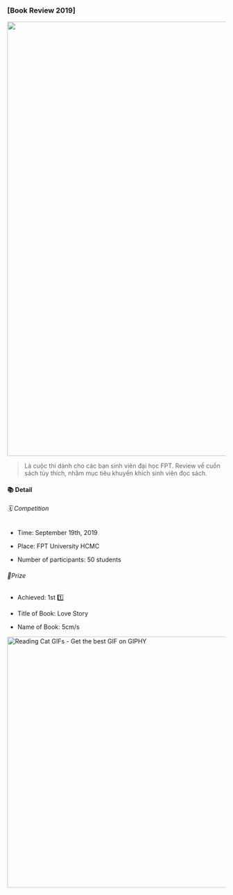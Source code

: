 ### [Book Review 2019]

<img src="https://i.imgur.com/nAq47E9.jpg" title="" alt="" width="1000">

> Là cuộc thi dành cho các bạn sinh viên đại học FPT. Review về cuốn sách tùy thích, nhằm mục tiêu khuyến khích sinh viên đọc sách.

#### 📚 Detail

###### 🗓 Competition

- Time: September 19th, 2019

- Place: FPT University HCMC

- Number of participants: 50 students

###### 🎊Prize

- Achieved: 1st 1️⃣

- Title of Book: Love Story

- Name of Book: 5cm/s

<img title="" src="https://media1.giphy.com/media/LkjlH3rVETgsg/200.gif" alt="Reading Cat GIFs - Get the best GIF on GIPHY" data-align="inline" width="578">

